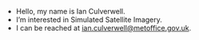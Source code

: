 - Hello, my name is Ian Culverwell.
- I’m interested in Simulated Satellite Imagery.
- I can be reached at ian.culverwell@metoffice.gov.uk.

<!---
mo-idculv/mo-idculv is a ✨ special ✨ repository because its `README.md` (this file) appears on your GitHub profile.
You can click the Preview link to take a look at your changes.
--->
